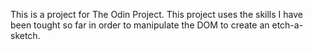 This is a project for The Odin Project. This project uses the skills I have been tought so far in order to manipulate the DOM to create an etch-a-sketch.
